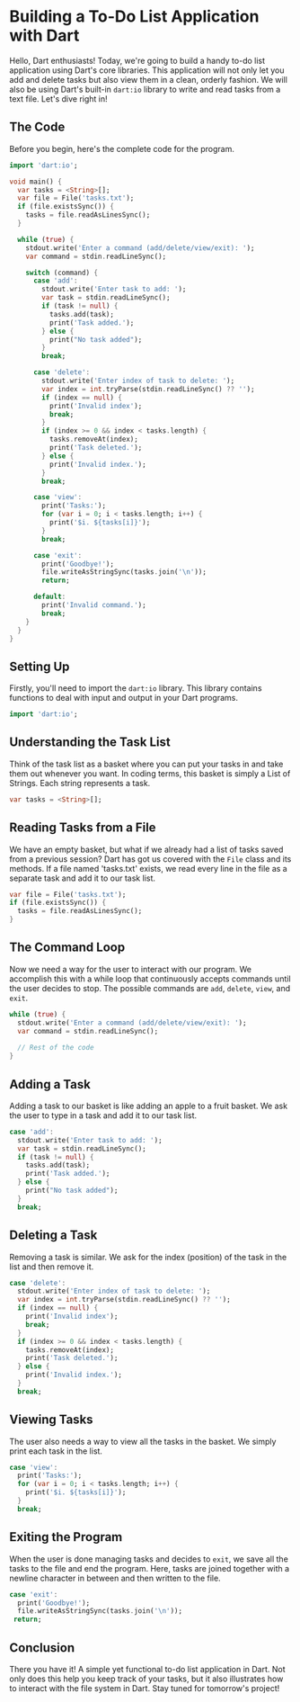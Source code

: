 # Building a To-Do List Application with Dart

Hello, Dart enthusiasts! Today, we're going to build a handy to-do list application using Dart's core libraries. This application will not only let you add and delete tasks but also view them in a clean, orderly fashion. We will also be using Dart's built-in `dart:io` library to write and read tasks from a text file. Let's dive right in!

## The Code

Before you begin, here's the complete code for the program.

```dart
import 'dart:io';

void main() {
  var tasks = <String>[];
  var file = File('tasks.txt');
  if (file.existsSync()) {
    tasks = file.readAsLinesSync();
  }

  while (true) {
    stdout.write('Enter a command (add/delete/view/exit): ');
    var command = stdin.readLineSync();

    switch (command) {
      case 'add':
        stdout.write('Enter task to add: ');
        var task = stdin.readLineSync();
        if (task != null) {
          tasks.add(task);
          print('Task added.');
        } else {
          print("No task added");
        }
        break;

      case 'delete':
        stdout.write('Enter index of task to delete: ');
        var index = int.tryParse(stdin.readLineSync() ?? '');
        if (index == null) {
          print('Invalid index');
          break;
        }
        if (index >= 0 && index < tasks.length) {
          tasks.removeAt(index);
          print('Task deleted.');
        } else {
          print('Invalid index.');
        }
        break;

      case 'view':
        print('Tasks:');
        for (var i = 0; i < tasks.length; i++) {
          print('$i. ${tasks[i]}');
        }
        break;

      case 'exit':
        print('Goodbye!');
        file.writeAsStringSync(tasks.join('\n'));
        return;

      default:
        print('Invalid command.');
        break;
    }
  }
}
```

## Setting Up

Firstly, you'll need to import the `dart:io` library. This library contains functions to deal with input and output in your Dart programs.

```dart
import 'dart:io';
```

## Understanding the Task List

Think of the task list as a basket where you can put your tasks in and take them out whenever you want. In coding terms, this basket is simply a List of Strings. Each string represents a task.

```dart
var tasks = <String>[];
```

## Reading Tasks from a File

We have an empty basket, but what if we already had a list of tasks saved from a previous session? Dart has got us covered with the `File` class and its methods. If a file named 'tasks.txt' exists, we read every line in the file as a separate task and add it to our task list.

```dart
var file = File('tasks.txt');
if (file.existsSync()) {
  tasks = file.readAsLinesSync();
}
```

## The Command Loop

Now we need a way for the user to interact with our program. We accomplish this with a while loop that continuously accepts commands until the user decides to stop. The possible commands are `add`, `delete`, `view`, and `exit`.

```dart
while (true) {
  stdout.write('Enter a command (add/delete/view/exit): ');
  var command = stdin.readLineSync();
  
  // Rest of the code
}
```

## Adding a Task

Adding a task to our basket is like adding an apple to a fruit basket. We ask the user to type in a task and add it to our task list.

```dart
case 'add':
  stdout.write('Enter task to add: ');
  var task = stdin.readLineSync();
  if (task != null) {
    tasks.add(task);
    print('Task added.');
  } else {
    print("No task added");
  }
  break;
```

## Deleting a Task

Removing a task is similar. We ask for the index (position) of the task in the list and then remove it.

```dart
case 'delete':
  stdout.write('Enter index of task to delete: ');
  var index = int.tryParse(stdin.readLineSync() ?? '');
  if (index == null) {
    print('Invalid index');
    break;
  }
  if (index >= 0 && index < tasks.length) {
    tasks.removeAt(index);
    print('Task deleted.');
  } else {
    print('Invalid index.');
  }
  break;
```

## Viewing Tasks

The user also needs a way to view all the tasks in the basket. We simply print each task in the list.

```dart
case 'view':
  print('Tasks:');
  for (var i = 0; i < tasks.length; i++) {
    print('$i. ${tasks[i]}');
  }
  break;
```

## Exiting the Program

When the user is done managing tasks and decides to `exit`, we save all the tasks to the file and end the program. Here, tasks are joined together with a newline character in between and then written to the file.

```dart
case 'exit':
  print('Goodbye!');
  file.writeAsStringSync(tasks.join('\n'));
 return;
```

## Conclusion

There you have it! A simple yet functional to-do list application in Dart. Not only does this help you keep track of your tasks, but it also illustrates how to interact with the file system in Dart. Stay tuned for tomorrow's project!
